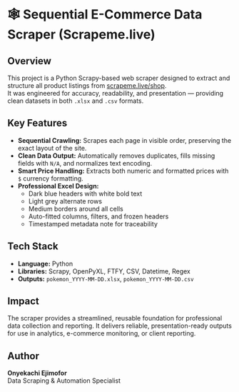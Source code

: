 # 🕸️ Sequential E-Commerce Data Scraper (Scrapeme.live)

## Overview
This project is a Python Scrapy-based web scraper designed to extract and structure all product listings from [scrapeme.live/shop](https://scrapeme.live/shop/).  
It was engineered for accuracy, readability, and presentation — providing clean datasets in both `.xlsx` and `.csv` formats.

## Key Features
- **Sequential Crawling:** Scrapes each page in visible order, preserving the exact layout of the site.  
- **Clean Data Output:** Automatically removes duplicates, fills missing fields with `N/A`, and normalizes text encoding.  
- **Smart Price Handling:** Extracts both numeric and formatted prices with `$` currency formatting.  
- **Professional Excel Design:**  
  - Dark blue headers with white bold text  
  - Light grey alternate rows  
  - Medium borders around all cells  
  - Auto-fitted columns, filters, and frozen headers  
  - Timestamped metadata note for traceability  

## Tech Stack
- **Language:** Python  
- **Libraries:** Scrapy, OpenPyXL, FTFY, CSV, Datetime, Regex  
- **Outputs:** `pokemon_YYYY-MM-DD.xlsx`, `pokemon_YYYY-MM-DD.csv`

## Impact
The scraper provides a streamlined, reusable foundation for professional data collection and reporting. It delivers reliable, presentation-ready outputs for use in analytics, e-commerce monitoring, or client reporting.

## Author
**Onyekachi Ejimofor**  
Data Scraping & Automation Specialist 

